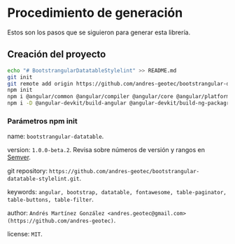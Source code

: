 # Procedimiento de generación

Estos son los pasos que se siguieron para generar esta librería.

## Creación del proyecto

```bash
echo "# BootstrangularDatatableStylelint" >> README.md
git init
git remote add origin https://github.com/andres-geotec/bootstrangular-datatable-stylelint.git
npm init
npm i @angular/common @angular/compiler @angular/core @angular/platform-browser @angular/platform-browser-dynamic
npm i -D @angular-devkit/build-angular @angular-devkit/build-ng-packagr @angular/cli @angular/compiler-cli @types/node codelyzer core-js cpx deploy-to-git mkdirp ng-packagr rimraf rxjs stylelint stylelint-config-standard stylelint-order terser ts-node tsickle tslint typescript watch zone.js
```

### Parámetros npm init

name: `bootstrangular-datatable`.

version: `1.0.0-beta.2`. Revisa sobre números de versión y rangos en [Semver](https://semver.org/).

git repository: `https://github.com/andres-geotec/bootstrangular-datatable-stylelint.git`.

keywords: `angular, bootstrap, datatable, fontawesome, table-paginator, table-buttons, table-filter`.

author: `Andrés Martínez González <andres.geotec@gmail.com> (https://github.com/andres-geotec)`.

license: `MIT`.
